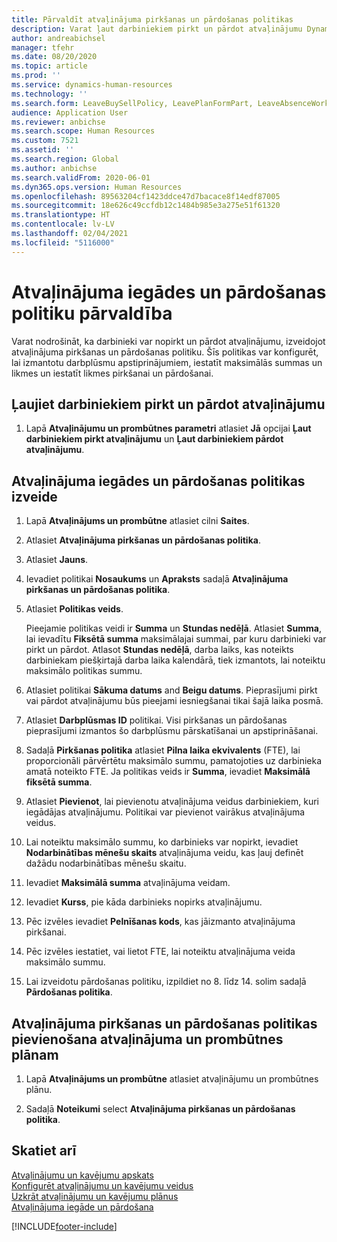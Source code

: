 ```yaml
---
title: Pārvaldīt atvaļinājuma pirkšanas un pārdošanas politikas
description: Varat ļaut darbiniekiem pirkt un pārdot atvaļinājumu Dynamics 365 Human Resources.
author: andreabichsel
manager: tfehr
ms.date: 08/20/2020
ms.topic: article
ms.prod: ''
ms.service: dynamics-human-resources
ms.technology: ''
ms.search.form: LeaveBuySellPolicy, LeavePlanFormPart, LeaveAbsenceWorkspace
audience: Application User
ms.reviewer: anbichse
ms.search.scope: Human Resources
ms.custom: 7521
ms.assetid: ''
ms.search.region: Global
ms.author: anbichse
ms.search.validFrom: 2020-06-01
ms.dyn365.ops.version: Human Resources
ms.openlocfilehash: 89563204cf1423ddce47d7bacace8f14edf87005
ms.sourcegitcommit: 18e626c49ccfdb12c1484b985e3a275e51f61320
ms.translationtype: HT
ms.contentlocale: lv-LV
ms.lasthandoff: 02/04/2021
ms.locfileid: "5116000"
---
```

# <a name="manage-buy-and-sell-leave-policies"></a>Atvaļinājuma iegādes un pārdošanas politiku pārvaldība

Varat nodrošināt, ka darbinieki var nopirkt un pārdot atvaļinājumu, izveidojot atvaļinājuma pirkšanas un pārdošanas politiku. Šīs politikas var konfigurēt, lai izmantotu darbplūsmu apstiprinājumiem, iestatīt maksimālās summas un likmes un iestatīt likmes pirkšanai un pārdošanai. 

## <a name="enable-employees-to-buy-and-sell-leave"></a>Ļaujiet darbiniekiem pirkt un pārdot atvaļinājumu

1. Lapā **Atvaļinājumu un prombūtnes parametri** atlasiet **Jā** opcijai **Ļaut darbiniekiem pirkt atvaļinājumu** un **Ļaut darbiniekiem pārdot atvaļinājumu**.

## <a name="create-a-buy-and-sell-leave-policy"></a>Atvaļinājuma iegādes un pārdošanas politikas izveide

1. Lapā **Atvaļinājums un prombūtne** atlasiet cilni **Saites**. 

2. Atlasiet **Atvaļinājuma pirkšanas un pārdošanas politika**.

3. Atlasiet **Jauns**.

4. Ievadiet politikai **Nosaukums** un **Apraksts** sadaļā **Atvaļinājuma pirkšanas un pārdošanas politika**. 

5. Atlasiet **Politikas veids**. 

   Pieejamie politikas veidi ir **Summa** un **Stundas nedēļā**. Atlasiet **Summa**, lai ievadītu **Fiksētā summa** maksimālajai summai, par kuru darbinieki var pirkt un pārdot. Atlasot **Stundas nedēļā**, darba laiks, kas noteikts darbiniekam piešķirtajā darba laika kalendārā, tiek izmantots, lai noteiktu maksimālo politikas summu. 

6. Atlasiet politikai **Sākuma datums** and **Beigu datums**. Pieprasījumi pirkt vai pārdot atvaļinājumu būs pieejami iesniegšanai tikai šajā laika posmā. 

7. Atlasiet **Darbplūsmas ID** politikai. Visi pirkšanas un pārdošanas pieprasījumi izmantos šo darbplūsmu pārskatīšanai un apstiprināšanai. 

8. Sadaļā **Pirkšanas politika** atlasiet **Pilna laika ekvivalents** (FTE), lai proporcionāli pārvērtētu maksimālo summu, pamatojoties uz darbinieka amatā noteikto FTE. Ja politikas veids ir **Summa**, ievadiet **Maksimālā fiksētā summa**. 

9. Atlasiet **Pievienot**, lai pievienotu atvaļinājuma veidus darbiniekiem, kuri iegādājas atvaļinājumu. Politikai var pievienot vairākus atvaļinājuma veidus. 

10. Lai noteiktu maksimālo summu, ko darbinieks var nopirkt, ievadiet **Nodarbinātības mēnešu skaits** atvaļinājuma veidu, kas ļauj definēt dažādu nodarbinātības mēnešu skaitu. 

11. Ievadiet **Maksimālā summa** atvaļinājuma veidam. 

12. Ievadiet **Kurss**, pie kāda darbinieks nopirks atvaļinājumu. 

13. Pēc izvēles ievadiet **Pelnīšanas kods**, kas jāizmanto atvaļinājuma pirkšanai. 

14. Pēc izvēles iestatiet, vai lietot FTE, lai noteiktu atvaļinājuma veida maksimālo summu. 

15. Lai izveidotu pārdošanas politiku, izpildiet no 8. līdz 14. solim sadaļā **Pārdošanas politika**. 

## <a name="add-the-buy-and-sell-leave-policy-to-a-leave-and-absence-plan"></a>Atvaļinājuma pirkšanas un pārdošanas politikas pievienošana atvaļinājuma un prombūtnes plānam

1. Lapā **Atvaļinājums un prombūtne** atlasiet atvaļinājumu un prombūtnes plānu.

2. Sadaļā **Noteikumi** select **Atvaļinājuma pirkšanas un pārdošanas politika**.

## <a name="see-also"></a>Skatiet arī

[Atvaļinājumu un kavējumu apskats](hr-leave-and-absence-overview.md)</br>
[Konfigurēt atvaļinājumu un kavējumu veidus](hr-leave-and-absence-types.md)</br>
[Uzkrāt atvaļinājumu un kavējumu plānus](hr-leave-and-absence-accrue.md)</br>
[Atvaļinājuma iegāde un pārdošana](hr-employee-self-service-buy-sell-leave.md)



[!INCLUDE[footer-include](../includes/footer-banner.md)]